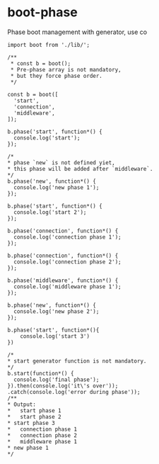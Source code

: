 # boot-phase
Phase boot management with generator, use co

    import boot from './lib/';
    
    /**
     * const b = boot();
     * Pre-phase array is not mandatory,
     * but they force phase order. 
     */
     
    const b = boot([
      'start',
      'connection',
      'middleware',
    ]);
    
    b.phase('start', function*() {
      console.log('start');
    });
    
    /*
    * phase `new` is not defined yiet,
    * this phase will be added after `middleware`.
    */
    b.phase('new', function*() {
      console.log('new phase 1');
    });
    
    b.phase('start', function*() {
      console.log('start 2');
    });
    
    b.phase('connection', function*() {
      console.log('connection phase 1');
    });
    
    b.phase('connection', function*() {
      console.log('connection phase 2');
    });
    
    b.phase('middleware', function*() {
      console.log('middleware phase 1');
    });
    
    b.phase('new', function*() {
      console.log('new phase 2');
    });
    
    b.phase('start', function*(){
    	console.log('start 3')
    })
    
    /*
    * start generator function is not mandatory.
    */
    b.start(function*() {
      console.log('final phase');
    }).then(console.log('it\'s over'));
    .catch(console.log('error during phase'));
    /**
    * Output: 
    *	start phase 1
    *	start phase 2
    * start phase 3
    *	connection phase 1
    *	connection phase 2
    *	middleware phase 1
    * new phase 1
    */
